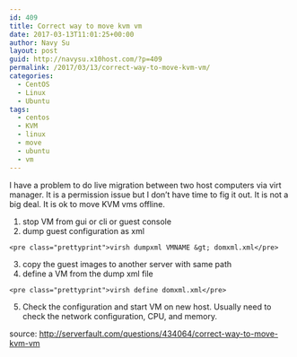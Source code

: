 ```yaml
---
id: 409
title: Correct way to move kvm vm
date: 2017-03-13T11:01:25+00:00
author: Navy Su
layout: post
guid: http://navysu.x10host.com/?p=409
permalink: /2017/03/13/correct-way-to-move-kvm-vm/
categories:
  - CentOS
  - Linux
  - Ubuntu
tags:
  - centos
  - KVM
  - linux
  - move
  - ubuntu
  - vm
---
```

I have a problem to do live migration between two host computers via virt manager. It is a permission issue but I don&#8217;t have time to fig it out. It is not a big deal. It is ok to move KVM vms offline.

  1. stop VM from gui or cli or guest console
  2. dump guest configuration as xml<!--?prettify linenums=true?-->
    
    <pre class="prettyprint">virsh dumpxml VMNAME &gt; domxml.xml</pre>

  3. copy the guest images to another server with same path
  4. define a VM from the dump xml file<!--?prettify linenums=true?-->
    
    <pre class="prettyprint">virsh define domxml.xml</pre>

  5. Check the configuration and start VM on new host. Usually need to check the network configuration, CPU, and memory.

source: <http://serverfault.com/questions/434064/correct-way-to-move-kvm-vm>